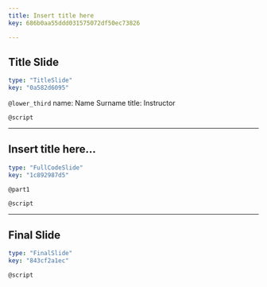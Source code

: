 ```yaml
---
title: Insert title here
key: 686b0aa55ddd031575072df50ec73826

---
```

## Title Slide

```yaml
type: "TitleSlide"
key: "0a582d6095"
```

`@lower_third`
name: Name Surname
title: Instructor


`@script`



---
## Insert title here...

```yaml
type: "FullCodeSlide"
key: "1c892987d5"
```

`@part1`



`@script`



---
## Final Slide

```yaml
type: "FinalSlide"
key: "843cf2a1ec"
```

`@script`


